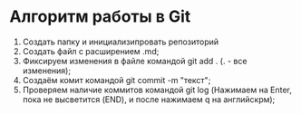 # Алгоритм работы в Git

1) Создать папку и инициализипровать репозиторий
2) Создать файл с расширением .md;
3) Фиксируем изменения в файле командой git add . (. - все изменения);
4) Создаём комит командой git commit -m "текст";
5) Проверяем наличие коммитов командой git log (Нажимаем на Enter, пока не высветится (END), и после нажимаем q на английскрм);